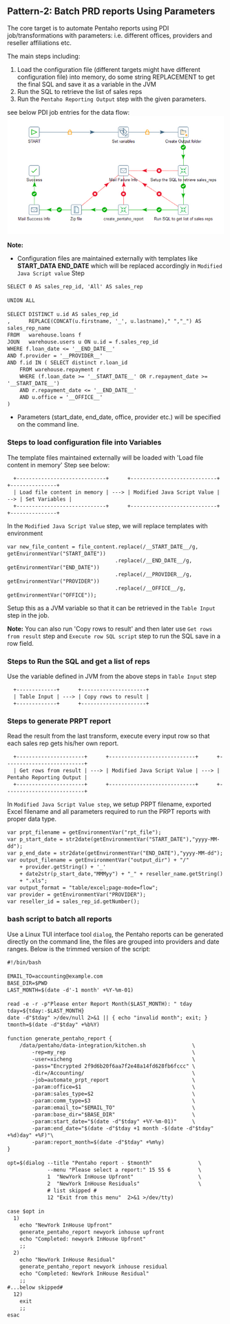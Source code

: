 ## Pattern-2: Batch PRD reports Using Parameters ##

The core target is to automate Pentaho reports using PDI job/transformations
with parameters: i.e. different offices, providers and reseller
affiliations etc.

The main steps including:
1. Load the configuration file (different targets might have different configuration file) 
   into memory, do some string REPLACEMENT to get the final SQL and save it as a variable 
   in the JVM
2. Run the SQL to retrieve the list of sales reps
3. Run the `Pentaho Reporting Output` step with the given parameters.

see below PDI job entries for the data flow:
![PDI job entries](images/pentaho_automate_prpt.jpg)

**Note:**

+ Configuration files are maintained externally with templates like __START_DATA__
__END_DATE__ which will be replaced accordingly in `Modified Java Script value` Step
```
SELECT 0 AS sales_rep_id, 'All' AS sales_rep

UNION ALL

SELECT DISTINCT u.id AS sales_rep_id
,      REPLACE(CONCAT(u.firstname, '_', u.lastname)," ","_") AS sales_rep_name
FROM   warehouse.loans f
JOUN   warehouse.users u ON u.id = f.sales_rep_id
WHERE f.loan_date <= '__END_DATE__'
AND f.provider = '__PROVIDER__'
AND f.id IN ( SELECT distinct r.loan_id
    FROM warehouse.repayment r 
    WHERE (f.loan_date >= '__START_DATE__' OR r.repayment_date >= '__START_DATE__')
    AND r.repayment_date <= '__END_DATE__' 
    AND u.office = '__OFFICE__'
)
```

+ Parameters (start_date, end_date, office, provider etc.) will be specified on the
  command line.


### Steps to load configuration file into Variables ###
The template files maintained externally will be loaded with 'Load file content in memory' Step
see below:

```
  +-----------------------------+      +----------------------------+     +---------------+
  | Load file content in memory | ---> | Modified Java Script Value | --> | Set Variables |
  +-----------------------------+      +----------------------------+     +---------------+
```

In the `Modified Java Script Value` step, we will replace templates with environment

```
var new_file_content = file_content.replace(/__START_DATE__/g, getEnvironmentVar("START_DATE"))
                                   .replace(/__END_DATE__/g, getEnvironmentVar("END_DATE"))  
                                   .replace(/__PROVIDER__/g, getEnvironmentVar("PROVIDER"))
                                   .replace(/__OFFICE__/g, getEnvironmentVar("OFFICE"));
```

Setup this as a JVM variable so that it can be retrieved in the `Table Input` step in the job.

**Note:** You can also run 'Copy rows to result' and then later use `Get rows from result` step and 
`Execute row SQL script` step to run the SQL save in a row field.

### Steps to Run the SQL and get a list of reps ###
Use the variable defined in JVM from the above steps in `Table Input` step

```
  +-------------+      +---------------------+
  | Table Input | ---> | Copy rows to result |
  +-------------+      +---------------------+
```

### Steps to generate PRPT report ###
Read the result from the last transform, execute every input row so that each sales rep gets
his/her own report. 
```
  +----------------------+      +----------------------------+      +--------------------------+
  | Get rows from result | ---> | Modified Java Script Value | ---> | Pentaho Reporting Output |
  +----------------------+      +----------------------------+      +--------------------------+
```

In `Modified Java Script Value step`, we setup PRPT filename, exported Excel filename and
all parameters required to run the PRPT reports with proper data type.

```
var prpt_filename = getEnvironmentVar("rpt_file");
var p_start_date = str2date(getEnvironmentVar("START_DATE"),"yyyy-MM-dd");
var p_end_date = str2date(getEnvironmentVar("END_DATE"),"yyyy-MM-dd");
var output_filename = getEnvironmentVar("output_dir") + "/" 
    + provider.getString() + '_'
    + date2str(p_start_date,"MMMyy") + "_" + reseller_name.getString()
    + ".xls";
var output_format = "table/excel;page-mode=flow";
var provider = getEnvironmentVar("PROVIDER");
var reseller_id = sales_rep_id.getNumber();
```

### bash script to batch all reports ###
Use a Linux TUI interface tool `dialog`, the Pentaho reports can be generated
directly on the command line, the files are grouped into providers and date ranges.
Below is the trimmed version of the script:

```
#!/bin/bash

EMAIL_TO=accounting@example.com
BASE_DIR=$PWD
LAST_MONTH=$(date -d'-1 month' +%Y-%m-01)

read -e -r -p"Please enter Report Month($LAST_MONTH): " tday
tday=${tday:-$LAST_MONTH}
date -d"$tday" >/dev/null 2>&1 || { echo "invalid month"; exit; }
tmonth=$(date -d"$tday" +%b%Y)

function generate_pentaho_report {
    /data/pentaho/data-integration/kitchen.sh               \
        -rep=my_rep                                         \
        -user=xicheng                                       \
        -pass="Encrypted 2f9d6b20f6aa7f2e48a14fd628fb6fccc" \
        -dir=/Accounting/                                   \
        -job=automate_prpt_report                           \
        -param:office=$1                                    \
        -param:sales_type=$2                                \
        -param:comm_type=$3                                 \
        -param:email_to="$EMAIL_TO"                         \
        -param:base_dir="$BASE_DIR"                         \
        -param:start_date="$(date -d"$tday" +%Y-%m-01)"     \
        -param:end_date="$(date -d"$tday +1 month -$(date -d"$tday" +%d)day" +%F)"\
        -param:report_month=$(date -d"$tday" +%m%y)
}

opt=$(dialog --title "Pentaho report - $tmonth"               \
             --menu "Please select a report:" 15 55 6         \
             1  "NewYork InHouse Upfront"                     \
             2  "NewYork InHouse Residuals"                   \
             # list skipped #
             12 "Exit from this menu"  2>&1 >/dev/tty)
             
case $opt in
  1)
    echo "NewYork InHouse Upfront"
    generate_pentaho_report newyork inhouse upfront
    echo "Completed: newyork InHouse Upfront"
    ;;
  2)
    echo "NewYork InHouse Residual"
    generate_pentaho_report newyork inhouse residual
    echo "Completed: NewYork InHouse Residual"
    ;;
#...below skipped#
  12)
    exit
    ;;
esac
```




